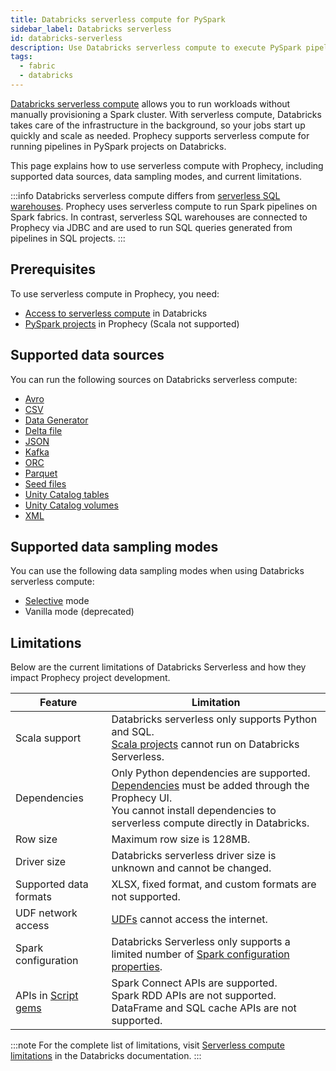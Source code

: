 ```yaml
---
title: Databricks serverless compute for PySpark
sidebar_label: Databricks serverless
id: databricks-serverless
description: Use Databricks serverless compute to execute PySpark pipelines
tags:
  - fabric
  - databricks
---
```


[Databricks serverless compute](https://docs.databricks.com/aws/en/compute/serverless/) allows you to run workloads without manually provisioning a Spark cluster. With serverless compute, Databricks takes care of the infrastructure in the background, so your jobs start up quickly and scale as needed. Prophecy supports serverless compute for running pipelines in PySpark projects on Databricks.

This page explains how to use serverless compute with Prophecy, including supported data sources, data sampling modes, and current limitations.

:::info
Databricks serverless compute differs from [serverless SQL warehouses](https://docs.databricks.com/aws/en/compute/sql-warehouse/#what-is-serverless-sql). Prophecy uses serverless compute to run Spark pipelines on Spark fabrics. In contrast, serverless SQL warehouses are connected to Prophecy via JDBC and are used to run SQL queries generated from pipelines in SQL projects.
:::

## Prerequisites

To use serverless compute in Prophecy, you need:

- [Access to serverless compute](https://docs.databricks.com/aws/en/compute/serverless/#enable-serverless-compute) in Databricks
- [PySpark projects](/projects#project-types) in Prophecy (Scala not supported)

## Supported data sources

You can run the following sources on Databricks serverless compute:

- [Avro](/engineers/avro)
- [CSV](/engineers/csv)
- [Data Generator](/engineers/data-generator)
- [Delta file](/engineers/delta)
- [JSON](/engineers/json)
- [Kafka](/engineers/kafka)
- [ORC](/engineers/orc)
- [Parquet](/engineers/parquet)
- [Seed files](/engineers/seed)
- [Unity Catalog tables](https://docs.databricks.com/aws/en/tables/)
- [Unity Catalog volumes](https://docs.databricks.com/aws/en/sql/language-manual/sql-ref-volumes)
- [XML](/engineers/xml)

## Supported data sampling modes

You can use the following data sampling modes when using Databricks serverless compute:

- [Selective](/engineers/data-sampling#selective-sampling) mode
- Vanilla mode (deprecated)

## Limitations

Below are the current limitations of Databricks Serverless and how they impact Prophecy project development.

| **Feature**                              | **Limitation**                                                                                                                                                                                                 |
| ---------------------------------------- | -------------------------------------------------------------------------------------------------------------------------------------------------------------------------------------------------------------- |
| Scala support                            | Databricks serverless only supports Python and SQL. <br/>[Scala projects](/projects#project-types) cannot run on Databricks Serverless.                                                                        |
| Dependencies                             | Only Python dependencies are supported. <br/>[Dependencies](/engineers/dependencies) must be added through the Prophecy UI. <br/>You cannot install dependencies to serverless compute directly in Databricks. |
| Row size                                 | Maximum row size is 128MB.                                                                                                                                                                                     |
| Driver size                              | Databricks serverless driver size is unknown and cannot be changed.                                                                                                                                            |
| Supported data formats                   | XLSX, fixed format, and custom formats are not supported.                                                                                                                                                      |
| UDF network access                       | [UDFs](/engineers/user-defined-functions) cannot access the internet.                                                                                                                                          |
| Spark configuration                      | Databricks Serverless only supports a limited number of [Spark configuration properties](https://docs.databricks.com/aws/en/spark/conf#configure-spark-properties-for-serverless-notebooks-and-jobs).          |
| APIs in [Script gems](/engineers/script) | Spark Connect APIs are supported. <br/>Spark RDD APIs are not supported. <br/>DataFrame and SQL cache APIs are not supported.                                                                                  |

:::note
For the complete list of limitations, visit [Serverless compute limitations](https://docs.databricks.com/aws/en/compute/serverless/limitations) in the Databricks documentation.
:::
